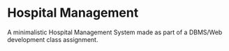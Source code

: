# Hospital Management
A minimalistic Hospital Management System made as part of a DBMS/Web development class assignment.
